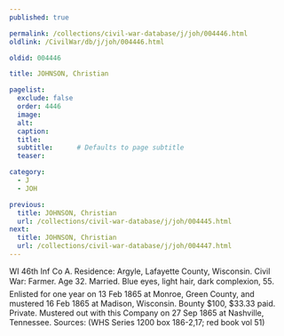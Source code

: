 ```yaml
---
published: true

permalink: /collections/civil-war-database/j/joh/004446.html
oldlink: /CivilWar/db/j/joh/004446.html

oldid: 004446

title: JOHNSON, Christian

pagelist:
  exclude: false
  order: 4446
  image: 
  alt:
  caption:
  title:
  subtitle:      # Defaults to page subtitle
  teaser:

category: 
  - J 
  - JOH

previous:
  title: JOHNSON, Christian
  url: /collections/civil-war-database/j/joh/004445.html  
next:
  title: JOHNSON, Christian
  url: /collections/civil-war-database/j/joh/004447.html   
---
```

WI 46th Inf Co A. Residence: Argyle, Lafayette County, Wisconsin. Civil War: Farmer. Age 32. Married. Blue eyes, light hair, dark complexion, 5&#146;5&#148;. Enlisted for one year on 13 Feb 1865 at Monroe, Green County, and mustered 16 Feb 1865 at Madison, Wisconsin. Bounty $100, $33.33 paid. Private. Mustered out with this Company on 27 Sep 1865 at Nashville, Tennessee. Sources: (WHS Series 1200 box 186-2,17; red book vol 51)